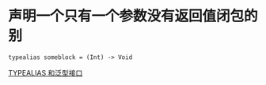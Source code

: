 # 声明一个只有一个参数没有返回值闭包的别

```
typealias someblock = (Int) -> Void
```

[TYPEALIAS 和泛型接口](https://swifter.tips/typealias/)